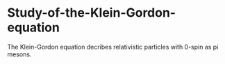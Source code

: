# Study-of-the-Klein-Gordon-equation

The Klein-Gordon equation decribes relativistic particles with 0-spin as pi mesons.
